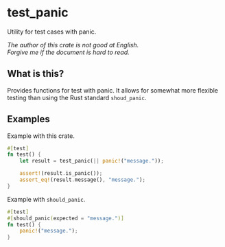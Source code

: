 test_panic
===

Utility for test cases with panic.

*The author of this crate is not good at English.*  
*Forgive me if the document is hard to read.*

## What is this?

Provides functions for test with panic. It allows for somewhat more
flexible testing than using the Rust standard `shoud_panic`.

## Examples

Example with this crate.

```rust
#[test]
fn test() {
    let result = test_panic(|| panic!("message."));

    assert!(result.is_panic());
    assert_eq!(result.message(), "message.");
}
```

Example with `should_panic`.

```rust
#[test]
#[should_panic(expected = "message.")]
fn test() {
    panic!("message.");
}
```